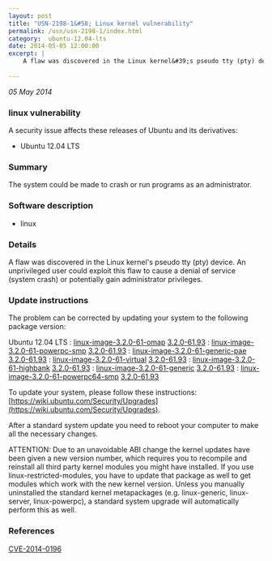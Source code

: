 ```yaml
---
layout: post
title: "USN-2198-1&#58; Linux kernel vulnerability"
permalink: /usn/usn-2198-1/index.html
category:  ubuntu-12.04-lts
date: 2014-05-05 12:00:00
excerpt: |
    A flaw was discovered in the Linux kernel&#39;s pseudo tty (pty) device. An unprivileged user could exploit this flaw to cause a denial of service (system crash) or potentially gain administrator privileges. 
    
--- 
```

 
 

*05 May 2014*

### linux vulnerability

A security issue affects these releases of Ubuntu and its derivatives:

* Ubuntu 12.04 LTS

### Summary

The system could be made to crash or run programs as an administrator. 

### Software description

* linux 

### Details

A flaw was discovered in the Linux kernel&#39;s pseudo tty (pty) device. An unprivileged user could exploit this flaw to cause a denial of service (system crash) or potentially gain administrator privileges. 

### Update instructions

The problem can be corrected by updating your system to the following package version:

Ubuntu 12.04 LTS
 : [linux-image-3.2.0-61-omap](https://launchpad.net/ubuntu/+source/linux) <span> [3.2.0-61.93](https://launchpad.net/ubuntu/+source/linux/3.2.0-61.93) </span> 
 : [linux-image-3.2.0-61-powerpc-smp](https://launchpad.net/ubuntu/+source/linux) <span> [3.2.0-61.93](https://launchpad.net/ubuntu/+source/linux/3.2.0-61.93) </span> 
 : [linux-image-3.2.0-61-generic-pae](https://launchpad.net/ubuntu/+source/linux) <span> [3.2.0-61.93](https://launchpad.net/ubuntu/+source/linux/3.2.0-61.93) </span> 
 : [linux-image-3.2.0-61-virtual](https://launchpad.net/ubuntu/+source/linux) <span> [3.2.0-61.93](https://launchpad.net/ubuntu/+source/linux/3.2.0-61.93) </span> 
 : [linux-image-3.2.0-61-highbank](https://launchpad.net/ubuntu/+source/linux) <span> [3.2.0-61.93](https://launchpad.net/ubuntu/+source/linux/3.2.0-61.93) </span> 
 : [linux-image-3.2.0-61-generic](https://launchpad.net/ubuntu/+source/linux) <span> [3.2.0-61.93](https://launchpad.net/ubuntu/+source/linux/3.2.0-61.93) </span> 
 : [linux-image-3.2.0-61-powerpc64-smp](https://launchpad.net/ubuntu/+source/linux) <span> [3.2.0-61.93](https://launchpad.net/ubuntu/+source/linux/3.2.0-61.93) </span> 

To update your system, please follow these instructions: [https://wiki.ubuntu.com/Security/Upgrades](https://wiki.ubuntu.com/Security/Upgrades).

After a standard system update you need to reboot your computer to make all the necessary changes.

ATTENTION: Due to an unavoidable ABI change the kernel updates have been given a new version number, which requires you to recompile and reinstall all third party kernel modules you might have installed. If you use linux-restricted-modules, you have to update that package as well to get modules which work with the new kernel version. Unless you manually uninstalled the standard kernel metapackages (e.g. linux-generic, linux-server, linux-powerpc), a standard system upgrade will automatically perform this as well. 

### References

 
 [CVE-2014-0196](http://people.ubuntu.com/~ubuntu-security/cve/CVE-2014-0196)
 

